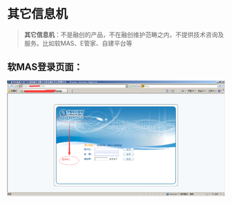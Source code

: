 # 其它信息机

>**其它信息机**：不是融创的产品，不在融创维护范畴之内，不提供技术咨询及服务。比如软MAS、E管家、自建平台等 
   
## 软MAS登录页面：
<img src="../images/loginPage_ruanmas.png" alt="图片被外星人掠走了┌(。Д。)┐" title="单机版 | 软MAS登录页面">
